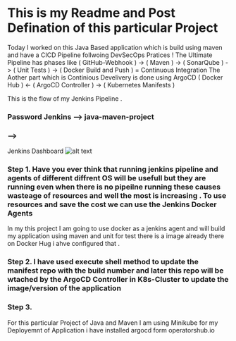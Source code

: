 # This is my Readme and Post Defination of this particular Project

Today I worked on this Java Based application which is build using maven and have a CICD Pipeline follwoing DevSecOps Pratices !
The Ultimate Pipeline has phases like ( GitHub-Webhook ) -> ( Maven ) -> ( SonarQube ) -> ( Unit Tests ) -> ( Docker Build and Push ) = Continuous Integration
The Aother part which is Continious Develivery is done using ArgoCD ( Docker Hub ) <- ( ArgoCD Controller ) -> ( Kubernetes Manifests )

This is the flow of my Jenkins Pipeline .

### Password Jenkins --> java-maven-project  ###
###  -->   ###

Jenkins Dashboard 
![alt text](<Screenshot from 2025-07-29 23-35-38.png>)

### Step 1. Have you ever think that running jenkins pipeline and agents of different diffrent OS will be usefull but they are running even when there is no pipeilne running these causes wasteage of resources and well the most is increasing . To use resources and save the cost we can use the Jenkins Docker Agents
In my this project I am going to use docker as a jenkins agent and will build my application using maven and unit for test there is a image already there on Docker Hug i ahve configured that .

### Step 2. I have used execute shell method to update the manifest repo with the build number and later this repo will be wtached by the ArgoCD Controller in K8s-Cluster to update the image/version of the application 

### Step 3. 
For this particular Project of Java and Maven I am using Minikube for my Deployemnt of Application i have installed argocd form operatorshub.io 


